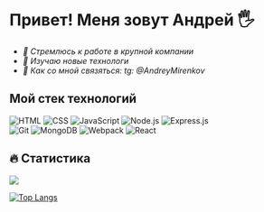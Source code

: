 # **Привет! Меня зовут Андрей** 🖐

* _🏢 Стремлюсь к работе в крупной компании_ 
* _📗 Изучаю новые технологи_
* _📱 Как со мной связяться: tg: @AndreyMirenkov_

## **Мой стек технологий** ##

![HTML](https://img.shields.io/badge/html5%20-%23E34F26.svg?&style=for-the-badge&logo=html5&logoColor=white)
![CSS](https://img.shields.io/badge/css3%20-%231572B6.svg?&style=for-the-badge&logo=css3&logoColor=white)
![JavaScript](https://img.shields.io/badge/javascript%20-%23323330.svg?&style=for-the-badge&logo=javascript&logoColor=%23F7DF1E)
![Node.js](https://img.shields.io/badge/node.js%20-%2343853D.svg?&style=for-the-badge&logo=node.js&logoColor=white)
![Express.js](https://img.shields.io/badge/express.js%20-%23404d59.svg?&style=for-the-badge)  
![Git](https://img.shields.io/badge/git%20-%23F05033.svg?&style=for-the-badge&logo=git&logoColor=white)
![MongoDB](https://img.shields.io/badge/MongoDB-%234ea94b.svg?&style=for-the-badge&logo=mongodb&logoColor=white)
![Webpack](https://img.shields.io/badge/webpack%20-%238DD6F9.svg?&style=for-the-badge&logo=webpack&logoColor=black)
![React](https://img.shields.io/badge/react%20-%2320232a.svg?&style=for-the-badge&logo=react&logoColor=%2361DAFB)


## :fire: Статистика ##
[![](https://github-readme-stats.vercel.app/api?username=AndreyMirenkov)](https://github.com/AndreyMirenkov/github-readme-stats)

[![Top Langs](https://github-readme-stats.vercel.app/api/top-langs/?username=AndreyMirenkov&layout=compact&theme=vision-friendly-dark)](https://github.com/anuraghazra/github-readme-stats)
